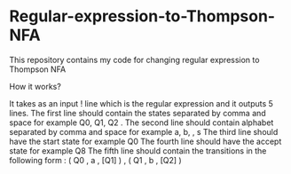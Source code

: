 # Regular-expression-to-Thompson-NFA
This repository contains my code for changing regular expression to Thompson NFA

How it works?

It takes as an input ! line which is the regular expression and it outputs 5 lines. The first line should contain the states separated by comma and space for example Q0, Q1, Q2 .
The second line should contain alphabet separated by comma and space for example a, b, , s
The third line should have the start state for example Q0
The fourth line should have the accept state for example Q8
The fifth line should contain the transitions in the following form :
( Q0 , a , [Q1] ) , ( Q1 , b , [Q2] )

